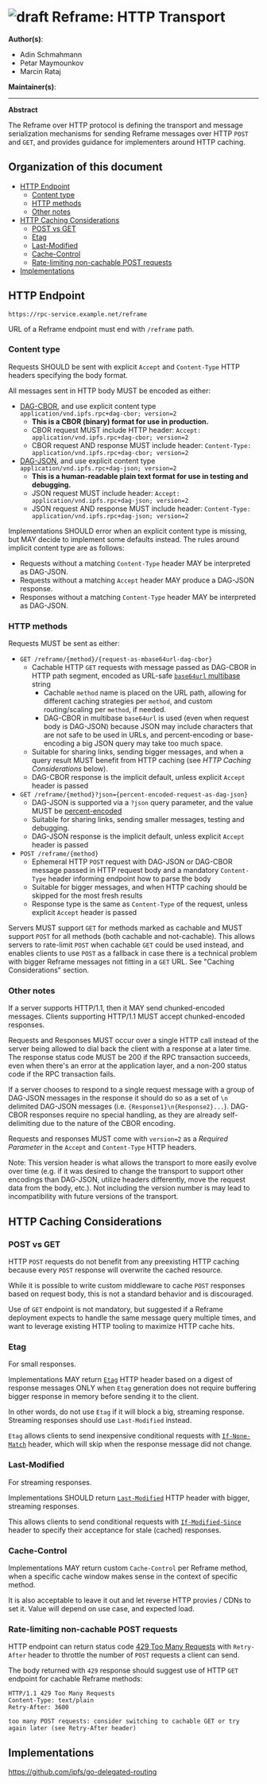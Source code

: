 # ![draft](https://img.shields.io/badge/status-draft-yellow.svg?style=flat-square) Reframe: HTTP Transport

**Author(s)**:

- Adin Schmahmann
- Petar Maymounkov
- Marcin Rataj

**Maintainer(s)**:

* * *

**Abstract**

The Reframe over HTTP protocol is defining the transport and message
serialization mechanisms for sending Reframe messages over HTTP `POST` and
`GET`, and provides guidance for implementers around HTTP caching.

## Organization of this document

- [HTTP Endpoint](#http-endpoint)
  - [Content type](#content-type)
  - [HTTP methods](#http-methods)
  - [Other notes](#other-notes)
- [HTTP Caching Considerations](#http-caching-considerations)
  - [POST vs GET](#post-vs-get)
  - [Etag](#etag)
  - [Last-Modified](#last-modified)
  - [Cache-Control](#cache-control)
  - [Rate-limiting non-cachable POST requests](#rate-limiting-non-cachable-post-requests)
- [Implementations](#implementations)

## HTTP Endpoint

```
https://rpc-service.example.net/reframe
```

URL of a Reframe endpoint must end with `/reframe` path.

### Content type

Requests SHOULD be sent with explicit `Accept` and `Content-Type` HTTP headers specifying the body format.

All messages sent in HTTP body MUST be encoded as either:

- [DAG-CBOR](https://ipld.io/specs/codecs/dag-cbor/spec/), and use explicit content type `application/vnd.ipfs.rpc+dag-cbor; version=2`
  - **This is a CBOR (binary) format for use in production.**
  - CBOR request MUST include HTTP header: `Accept: application/vnd.ipfs.rpc+dag-cbor; version=2`
  - CBOR request AND response MUST include header: `Content-Type: application/vnd.ipfs.rpc+dag-cbor; version=2`
- [DAG-JSON](https://ipld.io/specs/codecs/dag-json/spec/), and use explicit content type `application/vnd.ipfs.rpc+dag-json; version=2`
  - **This is a human-readable plain text format for use in testing and debugging.**
  - JSON request MUST include header: `Accept: application/vnd.ipfs.rpc+dag-json; version=2`
  - JSON request AND response MUST include header: `Content-Type: application/vnd.ipfs.rpc+dag-json; version=2`

Implementations SHOULD error when an explicit content type is missing, but MAY decide to implement some defaults instead.
The rules around implicit content type are as follows:

- Requests without a matching `Content-Type` header MAY be interpreted as DAG-JSON.
- Requests without a matching `Accept` header MAY produce a DAG-JSON response.
- Responses without a matching `Content-Type` header MAY be interpreted as DAG-JSON.

### HTTP methods

Requests MUST be sent as either:

- `GET /reframe/{method}/{request-as-mbase64url-dag-cbor}`
  - Cachable HTTP `GET` requests with message passed as DAG-CBOR in HTTP path segment, encoded as URL-safe [`base64url` multibase](https://docs.ipfs.io/concepts/glossary/#base64url) string
    - Cachable `method` name is placed on the URL path, allowing for different caching strategies per `method`, and custom routing/scaling per `method`, if needed.
    - DAG-CBOR in multibase `base64url` is used (even when request body is DAG-JSON) because JSON may include characters that are not safe to be used in URLs, and percent-encoding or base-encoding a big JSON query may take too much space.
  - Suitable for sharing links, sending bigger messages, and when a query result MUST benefit from HTTP caching (see _HTTP Caching Considerations_ below).
  - DAG-CBOR response is the implicit default, unless explicit `Accept` header is passed
- `GET /reframe/{method}?json={percent-encoded-request-as-dag-json}`
  - DAG-JSON is supported via a `?json` query parameter, and the value MUST be [percent-encoded](https://en.wikipedia.org/wiki/Percent-encoding)
  - Suitable for sharing links, sending smaller messages, testing and debugging.
  - DAG-JSON response is the implicit default, unless explicit `Accept` header is passed
- `POST /reframe/{method}`
  - Ephemeral HTTP `POST` request with DAG-JSON or DAG-CBOR message passed in HTTP request body and a mandatory `Content-Type` header informing endpoint how to parse the body
  - Suitable for bigger messages, and when HTTP caching should be skipped for the most fresh results
  - Response type is the same as `Content-Type` of the request, unless explicit `Accept` header is passed

Servers MUST support `GET` for methods marked as cachable and MUST support `POST` for all methods (both cachable and not-cachable). This allows servers to rate-limit `POST` when cachable `GET` could be used instead, and enables clients to use `POST` as a fallback in case there is a technical problem with bigger Reframe messages not fitting in a `GET` URL. See "Caching Considerations" section.

### Other notes

If a server supports HTTP/1.1, then it MAY send chunked-encoded messages. Clients supporting HTTP/1.1 MUST accept chunked-encoded responses.

Requests and Responses MUST occur over a single HTTP call instead of the server being allowed to dial back the client with a response at a later time. The response status code MUST be 200 if the RPC transaction succeeds, even when there's an error at the application layer, and a non-200 status code if the RPC transaction fails.

If a server chooses to respond to a single request message with a group of DAG-JSON messages in the response it should do so as a set of `\n` delimited DAG-JSON messages (i.e. `{Response1}\n{Response2}...`).
DAG-CBOR responses require no special handling, as they are already self-delimiting due to the nature of the CBOR encoding.

Requests and responses MUST come with `version=2` as a _Required Parameter_  in the `Accept` and `Content-Type` HTTP headers.

Note: This version header is what allows the transport to more easily evolve over time (e.g. if it was desired to change the transport to support other encodings than DAG-JSON, utilize headers differently, move the request data from the body, etc.). Not including the version number is may lead to incompatibility with future versions of the transport.

## HTTP Caching Considerations

### POST vs GET

HTTP `POST` requests do not benefit from any preexisting HTTP caching because
every `POST` response will overwrite the cached resource.

While it is possible to write custom middleware to cache `POST` responses based on
request body, this is not a standard behavior and is discouraged.

Use of `GET` endpoint is not mandatory, but suggested if a Reframe deployment
expects to handle the same message query multiple times, and want to leverage
existing HTTP tooling to maximize HTTP cache hits.

### Etag

For small responses.

Implementations MAY return
[`Etag`](https://httpwg.org/specs/rfc7232.html#header.etag) HTTP header based
on a digest of response messages ONLY when `Etag` generation does not require
buffering bigger response in memory before sending it to the client.

In other words, do not use `Etag` if it will block a big, streaming response.
Streaming responses should use `Last-Modified` instead.

`Etag` allows clients to send inexpensive conditional requests with
[`If-None-Match`](https://httpwg.org/specs/rfc7232.html#header.if-none-match)
header, which will skip when the response message did not change.

### Last-Modified

For streaming responses.

Implementations SHOULD return
[`Last-Modified`](https://httpwg.org/specs/rfc7232.html#header.last-modified)
HTTP header with bigger, streaming responses.

This allows clients to send conditional requests with
[`If-Modified-Since`](https://httpwg.org/specs/rfc7232.html#header.if-modified-since)
header to specify their acceptance for stale (cached) responses.

### Cache-Control

Implementations MAY return custom `Cache-Control` per Reframe method,
when a specific cache window makes sense in the context of specific method.

It is also acceptable to leave it out and let reverse HTTP provies / CDNs to
set it. Value will depend on use case, and expected load.

### Rate-limiting non-cachable POST requests

HTTP endpoint can return status code
[429 Too Many Requests](https://www.rfc-editor.org/rfc/rfc6585#section-4)
with `Retry-After` header to throttle the number of `POST` requests a client can send.

The body returned with `429` response should suggest use of HTTP `GET` endpoint
for cachable Reframe methods:

```plaintext
HTTP/1.1 429 Too Many Requests
Content-Type: text/plain
Retry-After: 3600

too many POST requests: consider switching to cachable GET or try again later (see Retry-After header)
```

## Implementations

https://github.com/ipfs/go-delegated-routing
